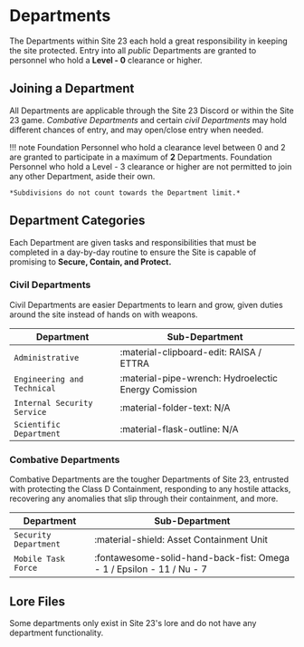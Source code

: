 # Departments

The Departments within Site 23 each hold a great responsibility in keeping the site protected. Entry into all *public* Departments are granted to personnel who hold a **Level - 0** clearance or higher. 

## Joining a Department

All Departments are applicable through the Site 23 Discord or within the Site 23 game. *Combative Departments* and certain *civil Departments* may hold different chances of entry, and may open/close entry when needed.

!!! note
    Foundation Personnel who hold a clearance level between 0 and 2 are granted to participate in a maximum of **2** Departments. Foundation Personnel who hold a Level - 3 clearance or higher are not permitted to join any other Department, aside their own. 
    
    *Subdivisions do not count towards the Department limit.*

## Department Categories

Each Department are given tasks and responsibilities that must be completed in a day-by-day routine to ensure the Site is capable of promising to __Secure, Contain, and Protect.__

### Civil Departments

Civil Departments are easier Departments to learn and grow, given duties around the site instead of hands on with weapons. 

| Department      | Sub-Department                          |
| ----------- | ------------------------------------ |
| `Administrative`       | :material-clipboard-edit:     RAISA / ETTRA  |
| `Engineering and Technical`       | :material-pipe-wrench: Hydroelectic Energy Comission |
| `Internal Security Service`    | :material-folder-text: N/A |
| `Scientific Department`    | :material-flask-outline: N/A |

### Combative Departments

Combative Departments are the tougher Departments of Site 23, entrusted with protecting the Class D Containment, responding to any hostile attacks, recovering any anomalies that slip through their containment, and more.

| Department      | Sub-Department                          |
| ----------- | ------------------------------------ |
| `Security Department`       | :material-shield:    Asset Containment Unit  |
| `Mobile Task Force`       | :fontawesome-solid-hand-back-fist: Omega - 1 / Epsilon - 11 / Nu - 7 |

## Lore Files

Some departments only exist in Site 23's lore and do not have any department functionality.